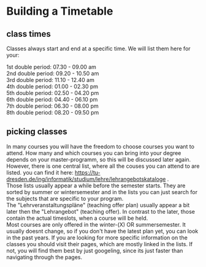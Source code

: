 # Building a Timetable #
## class times ##
Classes always start and end at a specific time. We will list them here for your:

1st double period: 07.30 - 09.00 am  
2nd double period: 09.20 - 10.50 am  
3rd double period: 11.10 - 12.40 am  
4th double period: 01.00 - 02.30 pm  
5th double period: 02.50 - 04.20 pm  
6th double period: 04.40 - 06.10 pm  
7th double period: 06.30 - 08.00 pm  
8th double period: 08.20 - 09.50 pm  

## picking classes ##
In many courses you will have the freedom to choose courses you want to attend. How many and which courses you can bring into your degree depends on your master-programm, so this will be discussed later again.  
However, there is one central list, where all the couses you can attend to are listed. you can find it here: https://tu-dresden.de/ing/informatik/studium/lehre/lehrangebotskataloge .  
Those lists usually appear a while before the semester starts. They are sorted by summer or wintersemester and in the lists you can just search for the subjects that are specific to your program.   
The "Lehrveranstaltungspläne" (teaching offer plan) usually appear a bit later then the "Lehrangebot" (teaching offer). In contrast to the later, those contain the actual timeslots, when a course will be held.   
Most courses are only offered in the winter-(X) OR summersemester. It usually doesnt change, so if you don't have the latest plan yet, you can look in the past years. If you are looking for more specific information on the classes you should visit their pages, which are mostly linked in the lists. If not, you will find them best by just googeling, since its just faster than navigating through the pages.

